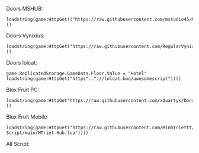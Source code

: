 Doors MSHUB:
```
loadstring(game:HttpGet(("https://raw.githubusercontent.com/mstudio45/MSDOORS/main/MSDOORS.lua"),true))()
```

Doors Vynixius:
```
loadstring(game:HttpGet("https://raw.githubusercontent.com/RegularVynixu/Vynixius/main/Doors/Script.lua"))()
```

Doors lolcat:
```
game.ReplicatedStorage.GameData.Floor.Value = "Hotel"
loadstring(game:HttpGet("https".."://lolcat.boo/awesomescript"))()
```

Blox Fruit PC:
```
loadstring(game:HttpGet"https://raw.githubusercontent.com/xQuartyx/DonateMe/main/BF")()
```

Blox Fruit Mobile
```
loadstring(game:HttpGet("https://raw.githubusercontent.com/Minhtriettt/Free-Script/main/MTriet-Hub.lua"))()
```

All Script:
```

```
